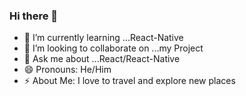 ### Hi there 👋

- 🌱 I’m currently learning ...React-Native 
- 👯 I’m looking to collaborate on ...my Project
- 💬 Ask me about ...React/React-Native
- 😄 Pronouns: He/Him
- ⚡ About Me: I love to travel and explore new places
  
